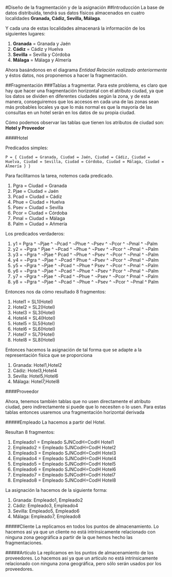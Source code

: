 #Diseño de la fragmentación y de la asignación
##Introducción
La base de datos distribuida, tendrá sus datos físicos almacenados en cuatro localidades **Granada, Cádiz, Sevilla, Málaga**.

Y cada una de estas localidades almacenará la información de los siguientes lugares:

1. **Granada** = Granada y Jaén
2. **Cádiz** = Cádiz y Huelva
3. **Sevilla** = Sevilla y Córdoba
4. **Málaga** = Málaga y Almería

Ahora basándonos en el diagrama *Entidad Relación realizado anteriormente* y éstos datos, nos proponemos a hacer la fragmentación.

##Fragmentación
###Tablas a fragmentar.
Para este problema, es claro que hay que hacer una fragmentación horizontal con el atributo ciudad, ya que los datos se dividen en diferentes ciudades según la zona, y de esta manera, conseguiremos que los accesos en cada una de las zonas sean más probables locales ya que lo más normal es que la mayoría de las consultas en un hotel serán en los datos de su propia ciudad.

Cómo podemos observar las tablas que tienen los atributos de ciudad son: **Hotel y Proveedor**

####Hotel

Predicados simples:

    P = { Ciudad = Granada, Ciudad = Jaén, Ciudad = Cádiz, Ciudad = Huelva, Ciudad = Sevilla, Ciudad = Córdoba, Ciudad = Málaga, Ciudad = Almería } }

Para facilitarnos la tarea, notemos cada predicado.

1. Pgra = Ciudad = Granada
2. Pjae = Ciudad = Jaén
3. Pcad = Ciudad = Cádiz
4. Phue = Ciudad = Huelva
5. Psev = Ciudad = Sevilla
6. Pcor = Ciudad = Córdoba
7. Pmal = Ciudad = Málaga
8. Palm = Ciudad = Añmería

Los predicados verdaderos:

1. y1 =   Pgra ^ ¬Pjae ^ ¬Pcad ^ ¬Phue ^ ¬Psev ^ ¬Pcor ^ ¬Pmal ^ ¬Palm
2. y2 =  ¬Pgra ^ Pjae ^ ¬Pcad ^ ¬Phue ^ ¬Psev ^ ¬Pcor ^ ¬Pmal ^ ¬Palm 
3. y3 =  ¬Pgra ^ ¬Pjae ^ Pcad ^ ¬Phue ^ ¬Psev ^ ¬Pcor ^ ¬Pmal ^ ¬Palm 
4. y4 =  ¬Pgra ^ ¬Pjae ^ ¬Pcad ^ Phue ^ ¬Psev ^ ¬Pcor ^ ¬Pmal ^ ¬Palm 
5. y5 =  ¬Pgra ^ ¬Pjae ^ ¬Pcad ^ ¬Phue ^ Psev ^ ¬Pcor ^ ¬Pmal ^ ¬Palm 
6. y6 =  ¬Pgra ^ ¬Pjae ^ ¬Pcad ^ ¬Phue ^ ¬Psev ^ Pcor ^ ¬Pmal ^ ¬Palm 
7. y7 =  ¬Pgra ^ ¬Pjae ^ ¬Pcad ^ ¬Phue ^ ¬Psev ^ ¬Pcor ^ Pmal ^ ¬Palm 
8. y8 =  ¬Pgra ^ ¬Pjae ^ ¬Pcad ^ ¬Phue ^ ¬Psev ^ ¬Pcor ^ ¬Pmal ^ Palm 

Entonces nos da cómo resultado 8 fragmentos:

1. Hotel1 = SL1(Hotel)
2. Hotel2 = SL2(Hotel)
3. Hotel3 = SL3(Hotel)
4. Hotel4 = SL4(Hotel)
5. Hotel5 = SL5(Hotel)
6. Hotel6 = SL6(Hotel)
7. Hotel7 = SL7(Hotel)
8. Hotel8 = SL8(Hotel)

Entonces hacemos la asignación de tal forma que se adapte a la representación física que se proporciona

1. Granada: Hotel1,Hotel2
2. Cádiz: Hotel3,Hotel4
3. Sevilla: Hotel5,Hotel6
4. Málaga: Hotel7,Hotel8

####Proveedor





Ahora, tenemos también tablas que no usen directamente el atributo ciudad, pero indirectamente si puede que lo necesiten o lo usen.
Para estas tablas entonces usaremos una fragmentación horizontal derivada

#####Empleado
La hacemos a partir del Hotel.

Resultan 8 fragmentos:

1. Empleado1 = Empleado SJNCodH=CodH Hotel1
2. Empleado2 = Empleado SJNCodH=CodH Hotel2
3. Empleado3 = Empleado SJNCodH=CodH Hotel3
4. Empleado4 = Empleado SJNCodH=CodH Hotel4
5. Empleado5 = Empleado SJNCodH=CodH Hotel5
6. Empleado6 = Empleado SJNCodH=CodH Hotel6
7. Empleado7 = Empleado SJNCodH=CodH Hotel7
8. Empleado8 = Empleado SJNCodH=CodH Hotel8

La asignación la hacemos de la siguiente forma:

1. Granada: Empleado1, Empleado2
2. Cádiz: Empleado3, Empleado4
3. Sevilla: Empleado5, Empleado6
4. Málaga: Empleado7, Empleado8

#####Cliente
La replicamos en todos los puntos de almacenamiento. Lo hacemos así ya que un cliente no está intrínsicamente relacionado con ninguna zona geográfica a partir de la que hemos hecho las fragmentaciones. 

#####Artículo
La replicamos en los puntos de almacenamiento de los proveedores. Lo hacemos así ya que un artículo no está intrínsicamente relacionado con ninguna zona geográfica, pero sólo serán usados por los proveedores.





